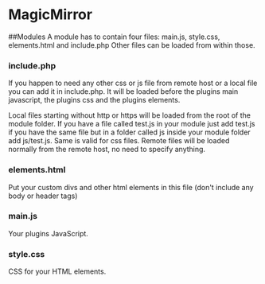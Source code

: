 MagicMirror
===========

##Modules
A module has to contain four files: main.js, style.css, elements.html and include.php
Other files can be loaded from within those.

### include.php
If you happen to need any other css or js file from remote host or a local file you can add it in include.php.
It will be loaded before the plugins main javascript, the plugins css and the plugins elements.

Local files starting without http or https will be loaded from the root of the module folder. 
If you have a file called test.js in your module just add test.js if you have the same file but in a folder called js inside your module folder add js/test.js. Same is valid for css files. Remote files will be loaded normally from the remote host, no need to specify anything.

### elements.html
Put your custom divs and other html elements in this file (don't include any body or header tags)

### main.js
Your plugins JavaScript.

### style.css
CSS for your HTML elements.